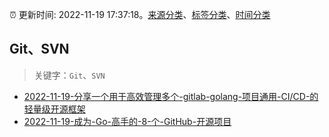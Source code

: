 :alarm_clock: 更新时间: 2022-11-19 17:37:18。[来源分类](../README.md)、[标签分类](../TAGS.md)、[时间分类](../TIMELINE.md)

## Git、SVN


> 关键字：`Git`、`SVN`



- [2022-11-19-分享一个用于高效管理多个-gitlab-golang-项目通用-CI/CD-的轻量级开源框架](https://www.v2ex.com/t/896493) 
- [2022-11-19-成为-Go-高手的-8-个-GitHub-开源项目](https://toutiao.io/k/rpkv0pk) 